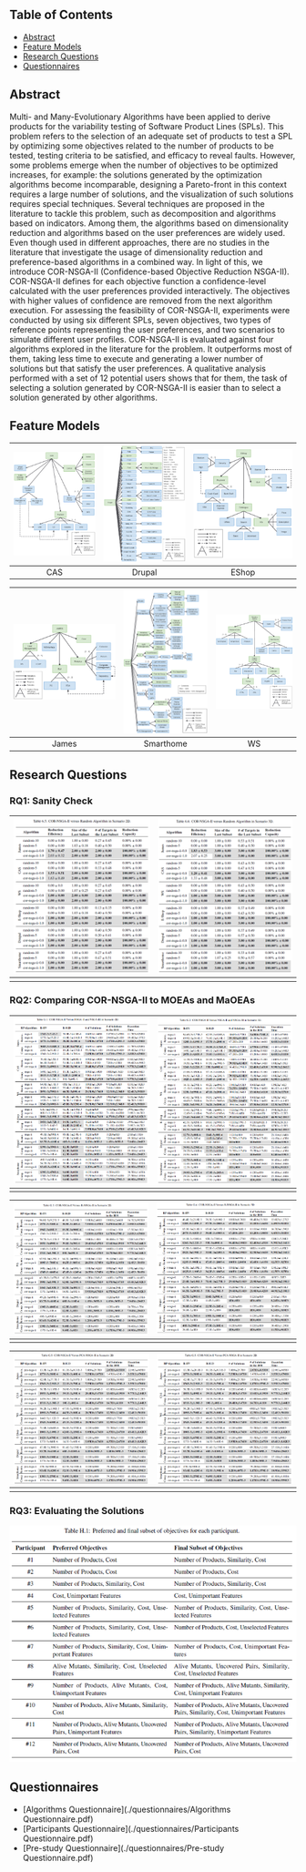 
## Table of Contents

<ul>
    <li><a href="#abstract">Abstract</a></li>
    <li><a href="#feature-models">Feature Models</a></li>
    <li>
        <a href="#research-questions">Research Questions</a>
      <!-- <ul>
        <li><a href="#sub-heading-1">RQ1: Sanity Check</a></li>
        <li><a href="#sub-heading-2">RQ2: Comparing COR-NSGA-II to MOEAs and MaOEAs</a></li>
        <li><a href="#sub-heading-2">RQ3: Evaluating the Solutions</a></li>
      </ul> -->
    </li>
    <li><a href="#questionnaires">Questionnaires</a></li>
</ul>

## Abstract

Multi- and Many-Evolutionary Algorithms have been applied to derive products for the variability testing of Software Product Lines (SPLs). This problem refers to the selection of an adequate set of products to test a SPL by optimizing some objectives related to the number of products to be tested, testing criteria to be satisfied, and efficacy to reveal faults. However, some problems emerge when the number of objectives to be optimized increases, for example: the solutions generated by the optimization algorithms become incomparable, designing a Pareto-front in this context requires a large number of solutions, and the visualization of such solutions requires special techniques. Several techniques are proposed in the literature to tackle this problem, such as decomposition and algorithms based on indicators. Among them, the algorithms based on dimensionality reduction and algorithms based on the user preferences are widely used. Even though used in different approaches, there are no studies in the literature that investigate the usage of dimensionality reduction and preference-based algorithms in a combined way. In light of this, we introduce COR-NSGA-II (Confidence-based Objective Reduction NSGA-II). COR-NSGA-II defines for each objective function a confidence-level calculated with the user preferences provided interactively. The objectives with higher values of confidence are removed from the next algorithm execution. For assessing the feasibility of COR-NSGA-II, experiments were conducted by using six different SPLs, seven objectives, two types of reference points representing the user preferences, and two scenarios to simulate different user profiles. COR-NSGA-II is evaluated against four algorithms explored in the literature for the problem. It outperforms most of them, taking less time to execute and generating a lower number of solutions but that satisfy the user preferences. A qualitative analysis performed with a set of 12 potential users shows that for them, the task of selecting a solution generated by COR-NSGA-II is easier than to select a solution generated by other algorithms.

## Feature Models

| ![cas](./images/fm-cas.png)  | ![drupal](./images/fm-drupal.png)  | ![EShop](./images/fm-eshop.png)  |
|:---:|:---:|:---:|
| CAS | Drupal | EShop |

| ![james](./images/fm-james.png)  | ![smarthome](./images/fm-smarthome.png)  | ![ws](./images/fm-ws.png)  |
|:---:|:---:|:---:|
| James | Smarthome | WS |

## Research Questions

### RQ1: Sanity Check

| ![](./images/rq1/image.png)  | ![](./images/rq1/image-2.png) |
|:---:|:---:|
| | |

### RQ2: Comparing COR-NSGA-II to MOEAs and MaOEAs

| ![](./images/rq2/image.png)  | ![](./images/rq2/image-2.png) |
|:---:|:---:|
| | |

| ![](./images/rq2/image-3.png)  | ![](./images/rq2/image-4.png) |
|:---:|:---:|
| | |

| ![](./images/rq2/image-5.png)  | ![](./images/rq2/image-5.png) |
|:---:|:---:|
| | |

### RQ3: Evaluating the Solutions

![](./images/rq3/image.png)

## Questionnaires

 - [Algorithms Questionnaire](./questionnaires/Algorithms Questionnaire.pdf)
 - [Participants Questionnaire](./questionnaires/Participants Questionnaire.pdf)
 - [Pre-study Questionnaire](./questionnaires/Pre-study Questionnaire.pdf)

